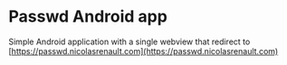 # Passwd Android app
Simple Android application with a single webview that redirect to [https://passwd.nicolasrenault.com](https://passwd.nicolasrenault.com)
